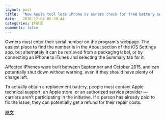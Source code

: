```yaml
---
layout: post
title:  "New Apple tool lets iPhone 6s owners check for free battery swap eligibility"
date:   2016-12-02 06:38:44
categories: IT新闻
comments: false
---
```


Owners must enter their serial number on the program's webpage. The easiest place to find the number is in the About section of the iOS Settings app, but alternately it can be retrieved from a packaging label, or by connecting an iPhone to iTunes and selecting the Summary tab for it.

Affected iPhones were built between September and October 2015, and can potentially shut down without warning, even if they should have plenty of charge left.

To actually obtain a replacement battery, people must contact Apple technical support, an Apple store, or an authorized service provider —carriers aren't participating in the initiative. If a person has already paid to fix the issue, they can potentially get a refund for their repair costs.













[原文](http://appleinsider.com/articles/16/12/01/new-apple-tool-lets-iphone-6s-owners-check-for-free-battery-swap-eligibility)
